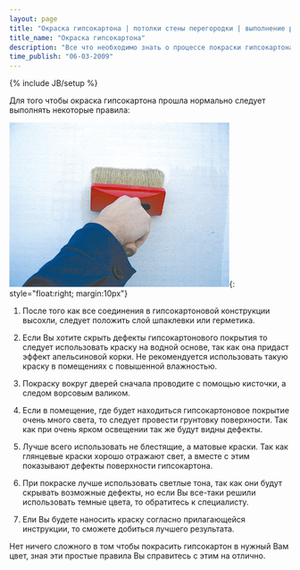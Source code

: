 ```yaml
---
layout: page
title: "Окраска гипсокартона | потолки стены перегородки | выполнение работ"
title_name: "Окраска гипсокартона"
description: "Все что необходимо знать о процессе покраски гипсокартона"
time_publish: "06-03-2009"
---
```

{% include JB/setup %}

Для того чтобы окраска гипсокартона прошла нормально следует выполнять некоторые правила:

![окраска гипсокартона](images/pain1.jpg){: style="float:right; margin:10px"}

1.	После того как все соединения в гипсокартоновой конструкции высохли, следует положить слой шпаклевки или герметика.

2.	Если Вы хотите скрыть дефекты гипсокартонового покрытия то следует использовать краску на водной основе, так как она придаст эффект апельсиновой корки. Не рекомендуется использовать такую краску в помещениях с повышенной влажностью.

3.	Покраску вокруг дверей сначала проводите с помощью кисточки, а следом ворсовым валиком.

4.	Если в помещение, где будет находиться гипсокартоновое покрытие очень много света, то следует провести грунтовку поверхности. Так как при очень ярком освещении так же будут видны дефекты.

5.	Лучше всего использовать не блестящие, а матовые краски. Так как глянцевые краски хорошо отражают свет, а вместе с этим показывают дефекты поверхности гипсокартона.

6.	При покраске лучше использовать светлые тона, так как они будут скрывать возможные дефекты, но если Вы все-таки решили использовать темные цвета, то обратитесь к специалисту.

7.	Ели Вы будете наносить краску согласно прилагающейся инструкции, то сможете добиться лучшего результата.

Нет ничего сложного в том чтобы покрасить гипсокартон в нужный Вам цвет, зная эти простые правила Вы справитесь с этим на отлично.

